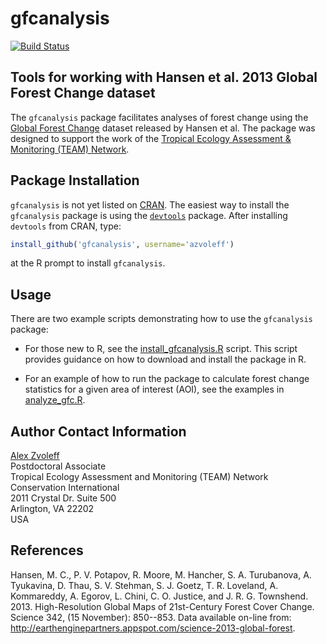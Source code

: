 # gfcanalysis

[![Build Status](https://travis-ci.org/azvoleff/gfcanalysis.png)](https://travis-ci.org/azvoleff/gfcanalysis)

## Tools for working with Hansen et al. 2013 Global Forest Change dataset

The `gfcanalysis` package facilitates analyses of forest change using the 
[Global Forest 
Change](http://earthenginepartners.appspot.com/science-2013-global-forest) 
dataset released by Hansen et al. The package was designed to support the work 
of the [Tropical Ecology Assessment & Monitoring (TEAM) 
Network](http://www.teamnetwork.org/).

## Package Installation

`gfcanalysis` is not yet listed on [CRAN](http://cran.r-project.org).  The 
easiest way to install the `gfcanalysis` package is using the 
[`devtools`](http://cran.r-project.org/web/packages/devtools/index.html) 
package. After installing `devtools` from CRAN, type:

```R
install_github('gfcanalysis', username='azvoleff')
```

at the R prompt to install `gfcanalysis`.

## Usage

There are two example scripts demonstrating how to use the `gfcanalysis` 
package:

- For those new to R, see the 
[install_gfcanalysis.R](https://raw.github.com/azvoleff/gfcanalysis/master/inst/examples/install_gfcanalysis.R)
script. This script provides guidance on how to download and install the 
package in R.

- For an example of how to run the package to calculate forest 
change statistics for a given area of interest (AOI), see the examples in
[analyze_gfc.R](https://raw.github.com/azvoleff/gfcanalysis/master/inst/examples/analyze_GFC.R).

## Author Contact Information

[Alex Zvoleff](mailto:azvoleff@conservation.org)  
Postdoctoral Associate  
Tropical Ecology Assessment and Monitoring (TEAM) Network  
Conservation International  
2011 Crystal Dr. Suite 500  
Arlington, VA 22202  
USA

## References
Hansen, M. C., P. V. Potapov, R. Moore, M. Hancher, S. A. Turubanova, A. 
Tyukavina, D. Thau, S. V. Stehman, S. J. Goetz, T. R. Loveland, A. Kommareddy, 
A. Egorov, L. Chini, C. O. Justice, and J. R. G. Townshend. 2013. 
High-Resolution Global Maps of 21st-Century Forest Cover Change. Science 342, 
(15 November): 850--853. Data available on-line from: 
http://earthenginepartners.appspot.com/science-2013-global-forest.

